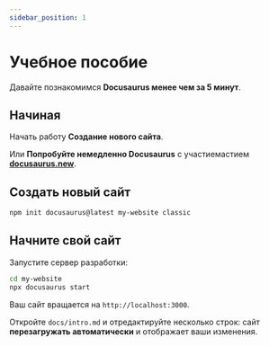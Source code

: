 ```yaml
---
sidebar_position: 1
---
```


# Учебное пособие

Давайте познакомимся **Docusaurus менее чем за 5 минут**.

## Начиная

Начать работу **Создание нового сайта**.

Или **Попробуйте немедленно Docusaurus** с участиемастием **[docusaurus.new](https://docusaurus.new)**.

## Создать новый сайт

```bash
npm init docusaurus@latest my-website classic
```

## Начните свой сайт

Запустите сервер разработки:

```bash
cd my-website
npx docusaurus start
```

Ваш сайт вращается на `http://localhost:3000`.

Откройте `docs/intro.md` и отредактируйте несколько строк: сайт **перезагружать автоматически** и отображает ваши изменения.
